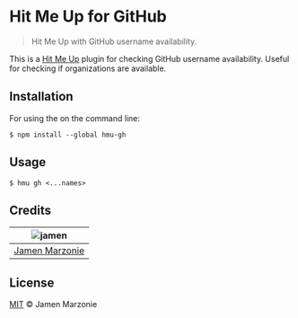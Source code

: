# Hit Me Up for GitHub
> Hit Me Up with GitHub username availability.

This is a [Hit Me Up][hmu] plugin for checking GitHub username availability.  Useful for checking if organizations are available.

## Installation
For using the on the command line:
```shell
$ npm install --global hmu-gh
```

## Usage
```shell
$ hmu gh <...names>
```

## Credits
| ![jamen][avatar] |
|:---:|
| [Jamen Marzonie][github] |

## License
[MIT](LICENSE) &copy; Jamen Marzonie

[avatar]: https://avatars.githubusercontent.com/u/6251703?v=3&s=125
[github]: https://github.com/jamen
[hmu]: https://github.com/jamen/hmu
